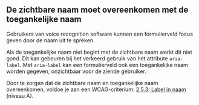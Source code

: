 <!-- @license CC0-1.0 -->

## De zichtbare naam moet overeenkomen met de toegankelijke naam

Gebruikers van voice recognition software kunnen een formulierveld focus geven door de naam uit te spreken.

Als de toegankelijke naam niet begint met de zichtbare naam werkt dit niet goed. Dit kan gebeuren bij het verkeerd gebruik van het attribute `aria-label`. Met `aria-label` kan een formulierveld ook een toegankelijke naam worden gegeven, onzichtbaar voor de ziende gebruiker.

Door te zorgen dat de zichtbare naam en toegankelijke naam overeenkomen, voldoe je aan een WCAG-criterium: [2.5.3: Label in naam](https://www.w3.org/WAI/WCAG21/Understanding/label-in-name.html) (niveau A).
